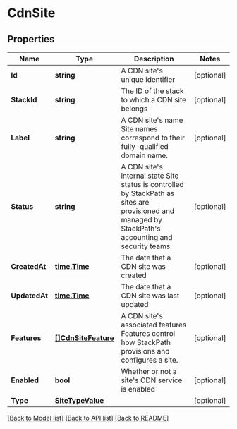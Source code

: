# CdnSite

## Properties

Name | Type | Description | Notes
------------ | ------------- | ------------- | -------------
**Id** | **string** | A CDN site&#39;s unique identifier | [optional] 
**StackId** | **string** | The ID of the stack to which a CDN site belongs | [optional] 
**Label** | **string** | A CDN site&#39;s name  Site names correspond to their fully-qualified domain name. | [optional] 
**Status** | **string** | A CDN site&#39;s internal state  Site status is controlled by StackPath as sites are provisioned and managed by StackPath&#39;s accounting and security teams. | [optional] 
**CreatedAt** | [**time.Time**](time.Time.md) | The date that a CDN site was created | [optional] 
**UpdatedAt** | [**time.Time**](time.Time.md) | The date that a CDN site was last updated | [optional] 
**Features** | [**[]CdnSiteFeature**](cdnSiteFeature.md) | A CDN site&#39;s associated features  Features control how StackPath provisions and configures a site. | [optional] 
**Enabled** | **bool** | Whether or not a site&#39;s CDN service is enabled | [optional] 
**Type** | [**SiteTypeValue**](SiteTypeValue.md) |  | [optional] 

[[Back to Model list]](../README.md#documentation-for-models) [[Back to API list]](../README.md#documentation-for-api-endpoints) [[Back to README]](../README.md)


